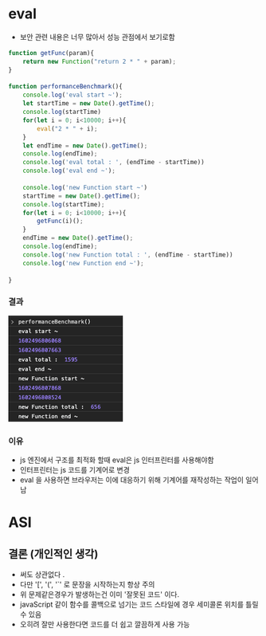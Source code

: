 # eval
* 보안 관련 내용은 너무 많아서 성능 관점에서 보기로함
```javascript
function getFunc(param){
    return new Function("return 2 * " + param);
}

function performanceBenchmark(){
    console.log('eval start ~');
    let startTime = new Date().getTime();
    console.log(startTime)
    for(let i = 0; i<10000; i++){
        eval("2 * " + i);
    }
    let endTime = new Date().getTime();
    console.log(endTime);
    console.log('eval total : ', (endTime - startTime))
    console.log('eval end ~');

    console.log('new Function start ~')
    startTime = new Date().getTime();
    console.log(startTime);
    for(let i = 0; i<10000; i++){
        getFunc(i)();
    }
    endTime = new Date().getTime();
    console.log(endTime);
    console.log('new Function total : ', (endTime - startTime))
    console.log('new Function end ~');
    
}
```
### 결과
![result](jasmine-demo-week03-homework-1.png)

### 이유
* js 엔진에서 구조를 최적화 할때 eval은 js 인터프린터를 사용해야함
* 인터프린터는 js 코드를 기계어로 변경
* eval 을 사용하면 브라우저는 이에 대응하기 위해 기계어를 재작성하는 작업이 일어남



# ASI

## 결론 (개인적인 생각)
* 써도 상관없다 .
* 다만 '[', '(', '`' 로 문장을 시작하는지 항상 주의
* 위 문제같은경우가 발생하는건 이미 '잘못된 코드' 이다.
* javaScript 같이 함수를 콜백으로 넘기는 코드 스타일에 경우 세미콜론 위치를 틀릴 수 있음
* 오히려 잘만 사용한다면 코드를 더 쉽고 깔끔하게 사용 가능